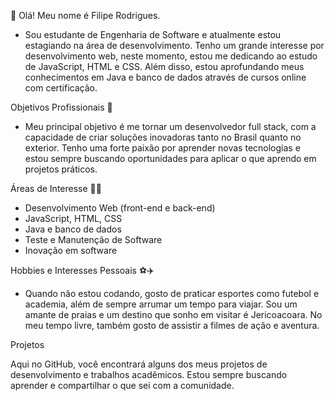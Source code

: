 👋 Olá! Meu nome é Filipe Rodrigues.

* Sou estudante de Engenharia de Software e atualmente estou estagiando na área de desenvolvimento.
Tenho um grande interesse por desenvolvimento web, neste momento, estou me dedicando ao estudo de JavaScript, HTML e CSS. Além disso,
estou aprofundando meus conhecimentos em Java e banco de dados através de cursos online com certificação.

Objetivos Profissionais 🎯

* Meu principal objetivo é me tornar um desenvolvedor full stack, com a capacidade de criar soluções inovadoras tanto no Brasil quanto no exterior.
Tenho uma forte paixão por aprender novas tecnologias e estou sempre buscando oportunidades para aplicar o que aprendo em projetos práticos.

Áreas de Interesse 👨‍💻

* Desenvolvimento Web (front-end e back-end)
* JavaScript, HTML, CSS
* Java e banco de dados
* Teste e Manutenção de Software
* Inovação em software

Hobbies e Interesses Pessoais ⚽️✈️

* Quando não estou codando, gosto de praticar esportes como futebol e academia, além de sempre arrumar um tempo para viajar.
Sou um amante de praias e um destino que sonho em visitar é Jericoacoara. No meu tempo livre, também gosto de assistir a filmes de ação e aventura.

Projetos

Aqui no GitHub, você encontrará alguns dos meus projetos de desenvolvimento e trabalhos acadêmicos. Estou sempre buscando aprender e compartilhar o que sei com a comunidade.

